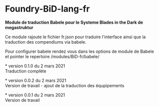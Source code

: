 # Foundry-BiD-lang-fr
<b>Module de traduction Babele pour le Systeme Blades in the Dark de megastruktur</b>

<p>Ce module rajoute le fichier fr.json pour traduire l'interface ainsi que la traduction des compendiums via babele.</p>
<p>Pour configurer babele rendez vous dans les options de module de Babele et pointer le repertoire /modules/BiD-fr/babele/</p>

<p>* version 0.1.0 du 2 mars 2021<br>Traduction complète</p>
<p>* version 0.0.2 du 2 mars 2021<br>Version de travail - ajout de la traduction des équpipements</p>
<p>* version 0.0.1 du 2 mars 2021<br>Version de travail</p>
